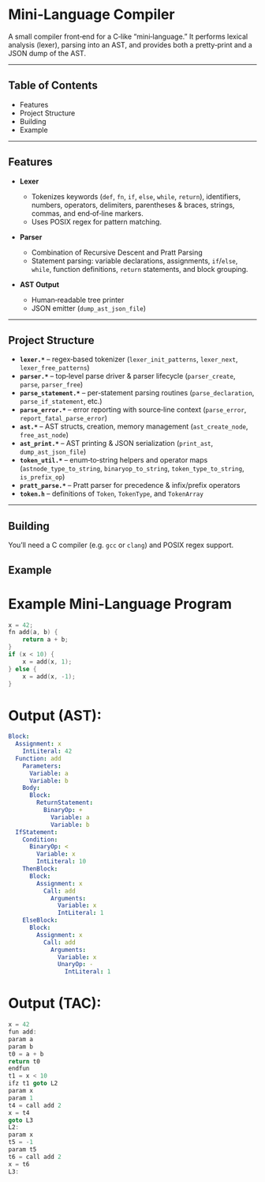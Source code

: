 # Mini‑Language Compiler

A small compiler front‑end for a C‑like “mini‑language.” It performs lexical analysis (lexer), parsing into an AST, and provides both a pretty‑print and a JSON dump of the AST.

---

## Table of Contents

- Features  
- Project Structure  
- Building  
- Example  

---

## Features

- **Lexer**  
  - Tokenizes keywords (`def`, `fn`, `if`, `else`, `while`, `return`), identifiers, numbers, operators, delimiters, parentheses & braces, strings, commas, and end‑of‑line markers.  
  - Uses POSIX regex for pattern matching.  

- **Parser**  
  - Combination of Recursive Descent and Pratt Parsing
  - Statement parsing: variable declarations, assignments, `if`/`else`, `while`, function definitions, `return` statements, and block grouping.  

- **AST Output**  
  - Human‑readable tree printer  
  - JSON emitter (`dump_ast_json_file`)  

---

## Project Structure

- **`lexer.*`** – regex‑based tokenizer (`lexer_init_patterns`, `lexer_next`, `lexer_free_patterns`)  
- **`parser.*`** – top‑level parse driver & parser lifecycle (`parser_create`, `parse`, `parser_free`)  
- **`parse_statement.*`** – per‑statement parsing routines (`parse_declaration`, `parse_if_statement`, etc.)  
- **`parse_error.*`** – error reporting with source‑line context (`parse_error`, `report_fatal_parse_error`)  
- **`ast.*`** – AST structs, creation, memory management (`ast_create_node`, `free_ast_node`)  
- **`ast_print.*`** – AST printing & JSON serialization (`print_ast`, `dump_ast_json_file`)  
- **`token_util.*`** – enum‑to‑string helpers and operator maps (`astnode_type_to_string`, `binaryop_to_string`, `token_type_to_string`, `is_prefix_op`)  
- **`pratt_parse.*`** – Pratt parser for precedence & infix/prefix operators  
- **`token.h`** – definitions of `Token`, `TokenType`, and `TokenArray`  

---

## Building

You’ll need a C compiler (e.g. `gcc` or `clang`) and POSIX regex support.


## Example
# Example Mini‑Language Program


```c
x = 42;
fn add(a, b) {
    return a + b;
}
if (x < 10) {
    x = add(x, 1);
} else {
    x = add(x, -1);
}
```

# Output (AST):

```yaml
Block:
  Assignment: x
    IntLiteral: 42
  Function: add
    Parameters:
      Variable: a
      Variable: b
    Body:
      Block:
        ReturnStatement:
          BinaryOp: +
            Variable: a
            Variable: b
  IfStatement:
    Condition:
      BinaryOp: <
        Variable: x
        IntLiteral: 10
    ThenBlock:
      Block:
        Assignment: x
          Call: add
            Arguments:
              Variable: x
              IntLiteral: 1
    ElseBlock:
      Block:
        Assignment: x
          Call: add
            Arguments:
              Variable: x
              UnaryOp: -
                IntLiteral: 1
```
# Output (TAC):

```c
x = 42
fun add:
param a
param b
t0 = a + b
return t0
endfun
t1 = x < 10
ifz t1 goto L2
param x
param 1
t4 = call add 2
x = t4
goto L3
L2:
param x
t5 = -1
param t5
t6 = call add 2
x = t6
L3:
```